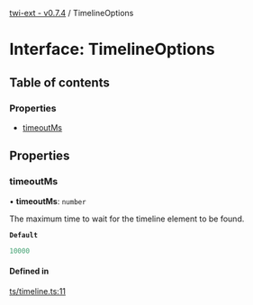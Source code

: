 [twi-ext - v0.7.4](../README.md) / TimelineOptions

# Interface: TimelineOptions

## Table of contents

### Properties

- [timeoutMs](TimelineOptions.md#timeoutms)

## Properties

### timeoutMs

• **timeoutMs**: `number`

The maximum time to wait for the timeline element to be found.

**`Default`**

```ts
10000
```

#### Defined in

[ts/timeline.ts:11](https://github.com/Robot-Inventor/twi-ext/blob/19fbc824eaabbe223fae85f0f2ec010bbe080cfc/src/ts/timeline.ts#L11)
